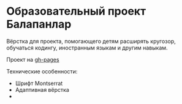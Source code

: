 # Образовательный проект Балапанлар

Вёрстка для проекта, помогающего детям расширять кругозор, обучаться кодингу, иностранным языкам и другим навыкам. 

Проект на [gh-pages]()

Технические особенности:
* Шрифт Montserrat
* Адаптивная вёрстка
* 
